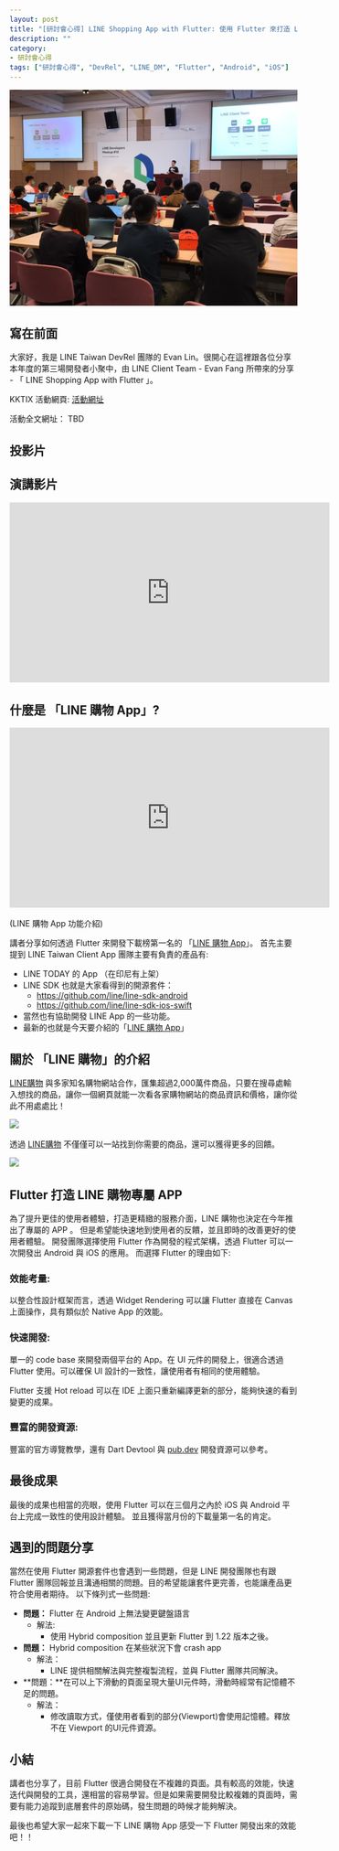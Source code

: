 ```yaml
---
layout: post
title: "[研討會心得] LINE Shopping App with Flutter: 使用 Flutter 來打造 LINE 購物的手機雙平台應用"
description: ""
category: 
- 研討會心得
tags: ["研討會心得", "DevRel", "LINE_DM", "Flutter", "Android", "iOS"]
---
```




![](../images/2020/0918_3.jpg)


## 寫在前面

大家好，我是 LINE Taiwan DevRel 團隊的  Evan Lin。很開心在這裡跟各位分享本年度的第三場開發者小聚中，由 LINE Client Team - Evan Fang 所帶來的分享 - 「 LINE Shopping App with Flutter 」。

KKTIX 活動網頁: [活動網址](https://linegroup.kktix.cc/events/20200918)﻿

活動全文網址： TBD



## 投影片

<script async class="speakerdeck-embed" data-id="3d29735708514ba9abb093a7182b5574" data-ratio="1.77777777777778" src="//speakerdeck.com/assets/embed.js"></script>



## 演講影片

<iframe width="560" height="315" src="https://www.youtube.com/embed/jV88f6HW-zA" frameborder="0" allow="accelerometer; autoplay; clipboard-write; encrypted-media; gyroscope; picture-in-picture" allowfullscreen></iframe>



## 什麼是 「LINE 購物 App」?



<iframe width="560" height="315" src="https://www.youtube.com/embed/lcBTHEhJJxw" frameborder="0" allow="accelerometer; autoplay; clipboard-write; encrypted-media; gyroscope; picture-in-picture" allowfullscreen></iframe>

(LINE 購物 App 功能介紹)



講者分享如何透過 Flutter 來開發下載榜第一名的 「[LINE 購物 App](https://event-web.line.me/ectw/publication/5483768ed7189d3c59e76eaaf4f003864554faaa1625ecc2a1121d1eb41eb054)」。 首先主要提到 LINE Taiwan Client App 團隊主要有負責的產品有:

- LINE TODAY 的 App （在印尼有上架）
- LINE SDK 也就是大家看得到的開源套件：
  - https://github.com/line/line-sdk-android
  - https://github.com/line/line-sdk-ios-swift
- 當然也有協助開發 LINE App 的一些功能。
- 最新的也就是今天要介紹的「[LINE 購物 App](https://event-web.line.me/ectw/publication/5483768ed7189d3c59e76eaaf4f003864554faaa1625ecc2a1121d1eb41eb054)」

## 關於 「LINE 購物」的介紹

[LINE購物](https://buy.line.me/)  與多家知名購物網站合作，匯集超過2,000萬件商品，只要在搜尋處輸入想找的商品，讓你一個網頁就能一次看各家購物網站的商品資訊和價格，讓你從此不用處處比！

![](https://lineofficial.blogimg.jp/tw/imgs/8/e/8ee3dd0c.png)

透過 [LINE購物](https://buy.line.me/)  不僅僅可以一站找到你需要的商品，還可以獲得更多的回饋。 



![](https://lineofficial.blogimg.jp/tw/imgs/6/7/677542d0.png)

## Flutter 打造 LINE 購物專屬 APP

<script async class="speakerdeck-embed" data-slide="20" data-id="3d29735708514ba9abb093a7182b5574" data-ratio="1.77777777777778" src="//speakerdeck.com/assets/embed.js"></script>

為了提升更佳的使用者體驗，打造更精緻的服務介面，LINE 購物也決定在今年推出了專屬的 APP 。 但是希望能快速地到使用者的反饋，並且即時的改善更好的使用者體驗。 開發團隊選擇使用 Flutter 作為開發的程式架構，透過 Flutter 可以一次開發出 Android 與 iOS 的應用。 而選擇 Flutter 的理由如下:

### **效能考量:**

以整合性設計框架而言，透過 Widget Rendering 可以讓 Flutter 直接在 Canvas 上面操作，具有類似於 Native App 的效能。

<script async class="speakerdeck-embed" data-slide="23" data-id="3d29735708514ba9abb093a7182b5574" data-ratio="1.77777777777778" src="//speakerdeck.com/assets/embed.js"></script>





### **快速開發:**

單一的 code base 來開發兩個平台的 App。在 UI 元件的開發上，很適合透過 Flutter 使用。可以確保 UI 設計的一致性，讓使用者有相同的使用體驗。

<script async class="speakerdeck-embed" data-slide="25" data-id="3d29735708514ba9abb093a7182b5574" data-ratio="1.77777777777778" src="//speakerdeck.com/assets/embed.js"></script>



Flutter 支援 Hot reload 可以在 IDE 上面只重新編譯更新的部分，能夠快速的看到變更的成果。

<script async class="speakerdeck-embed" data-slide="28" data-id="3d29735708514ba9abb093a7182b5574" data-ratio="1.77777777777778" src="//speakerdeck.com/assets/embed.js"></script>

### **豐富的開發資源:**

豐富的官方導覽教學，還有 Dart Devtool 與 [pub.dev](https://pub.dev/) 開發資源可以參考。

<script async class="speakerdeck-embed" data-slide="31" data-id="3d29735708514ba9abb093a7182b5574" data-ratio="1.77777777777778" src="//speakerdeck.com/assets/embed.js"></script>

## 最後成果

<script async class="speakerdeck-embed" data-slide="37" data-id="3d29735708514ba9abb093a7182b5574" data-ratio="1.77777777777778" src="//speakerdeck.com/assets/embed.js"></script>

最後的成果也相當的亮眼，使用 Flutter 可以在三個月之內於 iOS 與 Android 平台上完成一致性的使用設計體驗。 並且獲得當月份的下載量第一名的肯定。

## 遇到的問題分享

當然在使用 Flutter 開源套件也會遇到一些問題，但是 LINE 開發團隊也有跟 Flutter 團隊回報並且溝通相關的問題。目的希望能讓套件更完善，也能讓產品更符合使用者期待。 以下條列式一些問題:

- **問題：** Flutter 在 Android 上無法變更鍵盤語言
  - 解法: 
    - 使用 Hybrid composition 並且更新 Flutter 到 1.22 版本之後。
- **問題：** Hybrid composition 在某些狀況下會 crash app
  - 解法：
    - LINE 提供相關解法與完整複製流程，並與 Flutter 團隊共同解決。
- **問題：**在可以上下滑動的頁面呈現大量UI元件時，滑動時經常有記憶體不足的問題。
  - 解法：
    - 修改讀取方式，僅使用者看到的部分(Viewport)會使用記憶體。釋放不在 Viewport 的UI元件資源。

## 小結

講者也分享了，目前 Flutter 很適合開發在不複雜的頁面。具有較高的效能，快速迭代與開發的工具，還相當的容易學習。但是如果需要開發比較複雜的頁面時，需要有能力追蹤到底層套件的原始碼，發生問題的時候才能夠解決。

最後也希望大家一起來下載一下 LINE 購物 App 感受一下 Flutter 開發出來的效能吧！！

<script async class="speakerdeck-embed" data-slide="58" data-id="3d29735708514ba9abb093a7182b5574" data-ratio="1.77777777777778" src="//speakerdeck.com/assets/embed.js"></script>


